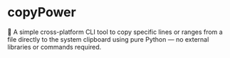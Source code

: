 # copyPower

📝 A simple cross-platform CLI tool to copy specific lines or ranges from a file directly to the system clipboard using pure Python — no external libraries or commands required.
